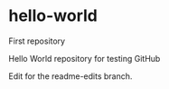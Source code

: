 # hello-world
First repository

Hello World repository for testing GitHub

Edit for the readme-edits branch.

